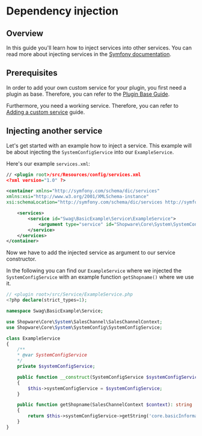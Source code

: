 # Dependency injection

## Overview

In this guide you'll learn how to inject services into other services. You can read more about injecting services in the [Symfony documentation](https://symfony.com/doc/current/service_container.html#injecting-services-config-into-a-service).

## Prerequisites

In order to add your own custom service for your plugin, you first need a plugin as base. Therefore, you can refer to the [Plugin Base Guide](../plugin-base-guide).

Furthermore, you need a working service. Therefore, you can refer to [Adding a custom service](add-custom-service) guide.

## Injecting another service

Let's get started with an example how to inject a service. This example will be about injecting the `SystemConfigService` into our `ExampleService`.

Here's our example `services.xml`:

```xml
// <plugin root>/src/Resources/config/services.xml
<?xml version="1.0" ?>

<container xmlns="http://symfony.com/schema/dic/services"
xmlns:xsi="http://www.w3.org/2001/XMLSchema-instance"
xsi:schemaLocation="http://symfony.com/schema/dic/services http://symfony.com/schema/dic/services/services-1.0.xsd">

    <services>
        <service id="Swag\BasicExample\Service\ExampleService">
            <argument type="service" id="Shopware\Core\System\SystemConfig\SystemConfigService"/>
        </service>
    </services>
</container>
```

Now we have to add the injected service as argument to our service constructor.

In the following you can find our `ExampleService` where we injected the `SystemConfigService` with an example function `getShopname()` where we use it.

```php
// <plugin root>/src/Service/ExampleService.php
<?php declare(strict_types=1);

namespace Swag\BasicExample\Service;

use Shopware\Core\System\SalesChannel\SalesChannelContext;
use Shopware\Core\System\SystemConfig\SystemConfigService;

class ExampleService
{
    /**
    * @var SystemConfigService 
    */
    private $systemConfigService;

    public function __construct(SystemConfigService $systemConfigService): void
    {
        $this->systemConfigService = $systemConfigService;
    }

    public function getShopname(SalesChannelContext $context): string
    {
        return $this->systemConfigService->getString('core.basicInformation.shopName', $context->getSalesChannel()->getId());
    }
}
```
